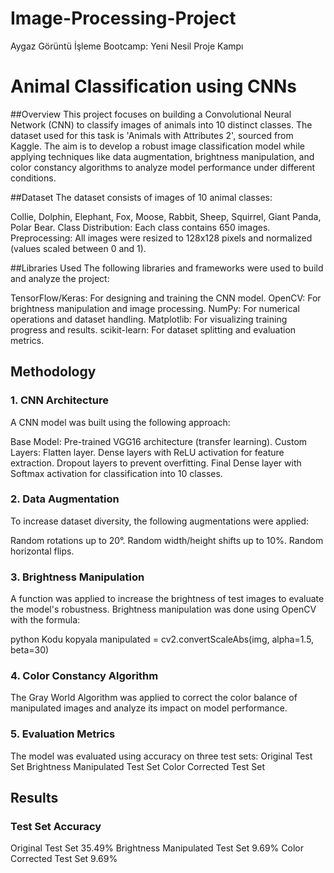 # Image-Processing-Project
Aygaz Görüntü İşleme Bootcamp: Yeni Nesil Proje Kampı

# Animal Classification using CNNs
##Overview
This project focuses on building a Convolutional Neural Network (CNN) to classify images of animals into 10 distinct classes. The dataset used for this task is 'Animals with Attributes 2', sourced from Kaggle. The aim is to develop a robust image classification model while applying techniques like data augmentation, brightness manipulation, and color constancy algorithms to analyze model performance under different conditions.


##Dataset
The dataset consists of images of 10 animal classes:

Collie, Dolphin, Elephant, Fox, Moose, Rabbit, Sheep, Squirrel, Giant Panda, Polar Bear.
Class Distribution: Each class contains 650 images.
Preprocessing: All images were resized to 128x128 pixels and normalized (values scaled between 0 and 1).


##Libraries Used
The following libraries and frameworks were used to build and analyze the project:

TensorFlow/Keras: For designing and training the CNN model.
OpenCV: For brightness manipulation and image processing.
NumPy: For numerical operations and dataset handling.
Matplotlib: For visualizing training progress and results.
scikit-learn: For dataset splitting and evaluation metrics.


## Methodology
### 1. CNN Architecture
A CNN model was built using the following approach:

Base Model: Pre-trained VGG16 architecture (transfer learning).
Custom Layers:
Flatten layer.
Dense layers with ReLU activation for feature extraction.
Dropout layers to prevent overfitting.
Final Dense layer with Softmax activation for classification into 10 classes.


### 2. Data Augmentation
To increase dataset diversity, the following augmentations were applied:

Random rotations up to 20°.
Random width/height shifts up to 10%.
Random horizontal flips.


### 3. Brightness Manipulation
A function was applied to increase the brightness of test images to evaluate the model's robustness. Brightness manipulation was done using OpenCV with the formula:

python
Kodu kopyala
manipulated = cv2.convertScaleAbs(img, alpha=1.5, beta=30)


### 4. Color Constancy Algorithm
The Gray World Algorithm was applied to correct the color balance of manipulated images and analyze its impact on model performance.

### 5. Evaluation Metrics
The model was evaluated using accuracy on three test sets:
Original Test Set
Brightness Manipulated Test Set
Color Corrected Test Set

## Results
### Test Set	Accuracy
Original Test Set	35.49%
Brightness Manipulated Test Set	9.69%
Color Corrected Test Set	9.69%

